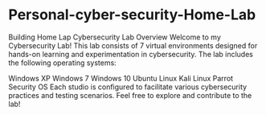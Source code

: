 # Personal-cyber-security-Home-Lab
Building Home Lap
Cybersecurity Lab Overview
Welcome to my Cybersecurity Lab! This lab consists of 7 virtual environments designed for hands-on learning and experimentation in cybersecurity. The lab includes the following operating systems:

Windows XP
Windows 7
Windows 10
Ubuntu
Linux
Kali Linux
Parrot Security OS
Each studio is configured to facilitate various cybersecurity practices and testing scenarios. Feel free to explore and contribute to the lab!
